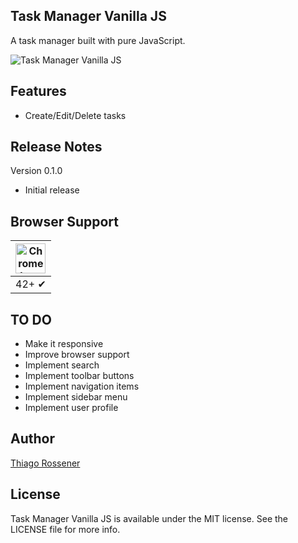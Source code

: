 ## Task Manager Vanilla JS

A task manager built with pure JavaScript.

![Task Manager Vanilla JS](http://res.cloudinary.com/dm7h7e8xj/image/upload/v1504309723/task-manager-vanilla-js_xn9hnr.png)

## Features

* Create/Edit/Delete tasks

## Release Notes

Version 0.1.0

* Initial release

## Browser Support

| <img src="http://res.cloudinary.com/dm7h7e8xj/image/upload/v1504312118/chrome-128x128_toojvd.png" width="48px" height="48px" alt="Chrome logo"> |
|:---:|
| 42+ ✔ |

## TO DO

* Make it responsive
* Improve browser support
* Implement search
* Implement toolbar buttons
* Implement navigation items
* Implement sidebar menu
* Implement user profile

## Author

[Thiago Rossener](http://www.rossener.com/)

## License

Task Manager Vanilla JS is available under the MIT license. See the LICENSE file for more info.
